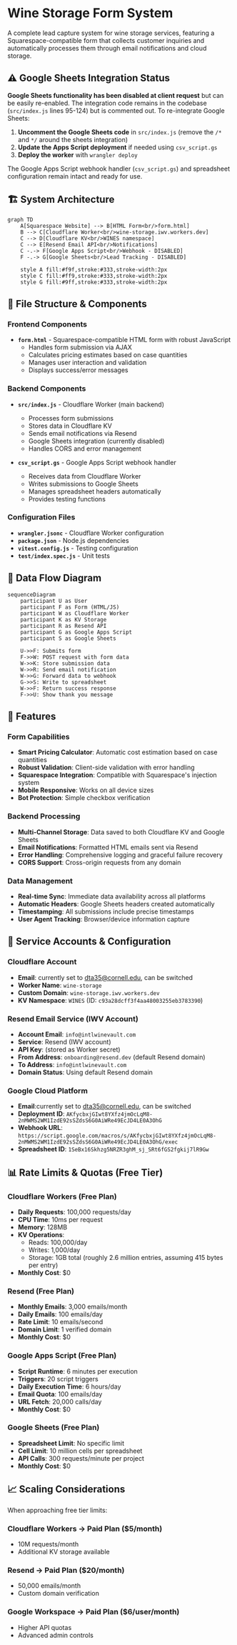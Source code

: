 # Wine Storage Form System

A complete lead capture system for wine storage services, featuring a Squarespace-compatible form that collects customer inquiries and automatically processes them through email notifications and cloud storage.

## ⚠️ Google Sheets Integration Status

**Google Sheets functionality has been disabled at client request** but can be easily re-enabled. The integration code remains in the codebase (`src/index.js` lines 95-124) but is commented out. To re-integrate Google Sheets:

1. **Uncomment the Google Sheets code** in `src/index.js` (remove the `/*` and `*/` around the sheets integration)
2. **Update the Apps Script deployment** if needed using `csv_script.gs`
3. **Deploy the worker** with `wrangler deploy`

The Google Apps Script webhook handler (`csv_script.gs`) and spreadsheet configuration remain intact and ready for use.

## 🏗️ System Architecture

```mermaid
graph TD
    A[Squarespace Website] --> B[HTML Form<br/>form.html]
    B --> C[Cloudflare Worker<br/>wine-storage.iwv.workers.dev]
    C --> D[Cloudflare KV<br/>WINES namespace]
    C --> E[Resend Email API<br/>Notifications]
    C -.-> F[Google Apps Script<br/>Webhook - DISABLED]
    F -.-> G[Google Sheets<br/>Lead Tracking - DISABLED]
    
    style A fill:#f9f,stroke:#333,stroke-width:2px
    style C fill:#ff9,stroke:#333,stroke-width:2px
    style G fill:#9ff,stroke:#333,stroke-width:2px
```

## 📁 File Structure & Components

### Frontend Components
- **`form.html`** - Squarespace-compatible HTML form with robust JavaScript
  - Handles form submission via AJAX
  - Calculates pricing estimates based on case quantities
  - Manages user interaction and validation
  - Displays success/error messages

### Backend Components
- **`src/index.js`** - Cloudflare Worker (main backend)
  - Processes form submissions
  - Stores data in Cloudflare KV
  - Sends email notifications via Resend
  - Google Sheets integration (currently disabled)
  - Handles CORS and error management

- **`csv_script.gs`** - Google Apps Script webhook handler
  - Receives data from Cloudflare Worker
  - Writes submissions to Google Sheets
  - Manages spreadsheet headers automatically
  - Provides testing functions

### Configuration Files
- **`wrangler.jsonc`** - Cloudflare Worker configuration
- **`package.json`** - Node.js dependencies
- **`vitest.config.js`** - Testing configuration
- **`test/index.spec.js`** - Unit tests

## 🔄 Data Flow Diagram

```mermaid
sequenceDiagram
    participant U as User
    participant F as Form (HTML/JS)
    participant W as Cloudflare Worker
    participant K as KV Storage
    participant R as Resend API
    participant G as Google Apps Script
    participant S as Google Sheets
    
    U->>F: Submits form
    F->>W: POST request with form data
    W->>K: Store submission data
    W->>R: Send email notification
    W->>G: Forward data to webhook
    G->>S: Write to spreadsheet
    W->>F: Return success response
    F->>U: Show thank you message
```

## 🎯 Features

### Form Capabilities
- **Smart Pricing Calculator**: Automatic cost estimation based on case quantities
- **Robust Validation**: Client-side validation with error handling
- **Squarespace Integration**: Compatible with Squarespace's injection system
- **Mobile Responsive**: Works on all device sizes
- **Bot Protection**: Simple checkbox verification

### Backend Processing
- **Multi-Channel Storage**: Data saved to both Cloudflare KV and Google Sheets
- **Email Notifications**: Formatted HTML emails sent via Resend
- **Error Handling**: Comprehensive logging and graceful failure recovery
- **CORS Support**: Cross-origin requests from any domain

### Data Management
- **Real-time Sync**: Immediate data availability across all platforms
- **Automatic Headers**: Google Sheets headers created automatically
- **Timestamping**: All submissions include precise timestamps
- **User Agent Tracking**: Browser/device information capture

## 🏢 Service Accounts & Configuration

### Cloudflare Account
- **Email**: currently set to dta35@cornell.edu, can be switched
- **Worker Name**: `wine-storage`
- **Custom Domain**: `wine-storage.iwv.workers.dev`
- **KV Namespace**: `WINES` (ID: `c93a28dcff3f4aa48003255eb3783390`)

### Resend Email Service (IWV Account)
- **Account Email**: `info@intlwinevault.com`
- **Service**: Resend (IWV account)
- **API Key**: (stored as Worker secret)
- **From Address**: `onboarding@resend.dev` (default Resend domain)
- **To Address**: `info@intlwinevault.com`
- **Domain Status**: Using default Resend domain

### Google Cloud Platform
- **Email**:currently set to dta35@cornell.edu, can be switched
- **Deployment ID**: `AKfycbxjGIwt8YXfz4jmOcLqM8-2nMWMS2WM1IzdE92sSZdsS6G0AiWRe49EcJD4LE0A3OhG`
- **Webhook URL**: `https://script.google.com/macros/s/AKfycbxjGIwt8YXfz4jmOcLqM8-2nMWMS2WM1IzdE92sSZdsS6G0AiWRe49EcJD4LE0A3OhG/exec`
- **Spreadsheet ID**: `1SeBx16Skhzg5NRZR3ghM_sj_SRt6fGS2fgkij7lR9Gw`

## 📊 Rate Limits & Quotas (Free Tier)

### Cloudflare Workers (Free Plan)
- **Daily Requests**: 100,000 requests/day
- **CPU Time**: 10ms per request
- **Memory**: 128MB
- **KV Operations**: 
  - Reads: 100,000/day
  - Writes: 1,000/day
  - Storage: 1GB total (roughly 2.6 million entries, assuming 415 bytes per entry)
- **Monthly Cost**: $0

### Resend (Free Plan)
- **Monthly Emails**: 3,000 emails/month
- **Daily Emails**: 100 emails/day
- **Rate Limit**: 10 emails/second
- **Domain Limit**: 1 verified domain
- **Monthly Cost**: $0

### Google Apps Script (Free Plan)
- **Script Runtime**: 6 minutes per execution
- **Triggers**: 20 script triggers
- **Daily Execution Time**: 6 hours/day
- **Email Quota**: 100 emails/day
- **URL Fetch**: 20,000 calls/day
- **Monthly Cost**: $0

### Google Sheets (Free Plan)
- **Spreadsheet Limit**: No specific limit
- **Cell Limit**: 10 million cells per spreadsheet
- **API Calls**: 300 requests/minute per project
- **Monthly Cost**: $0

## 📈 Scaling Considerations

When approaching free tier limits:

### Cloudflare Workers → Paid Plan ($5/month)
- 10M requests/month
- Additional KV storage available

### Resend → Paid Plan ($20/month)  
- 50,000 emails/month
- Custom domain verification

### Google Workspace → Paid Plan ($6/user/month)
- Higher API quotas
- Advanced admin controls


